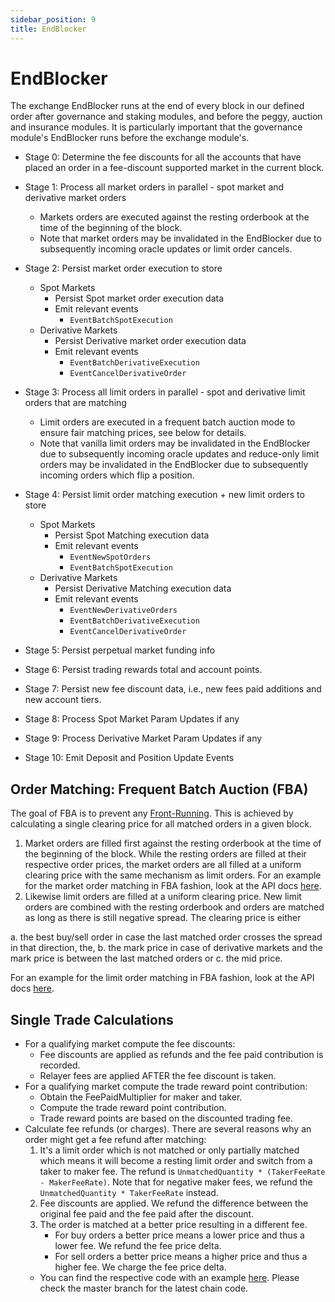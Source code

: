 ```yaml
---
sidebar_position: 9
title: EndBlocker
---
```


# EndBlocker

The exchange EndBlocker runs at the end of every block in our defined order after governance and staking modules, and before the peggy, auction and insurance modules. It is particularly important that the governance module's EndBlocker runs before the exchange module's.

- Stage 0: Determine the fee discounts for all the accounts that have placed an order in a fee-discount supported market in the current block.
- Stage 1: Process all market orders in parallel - spot market and derivative market orders
  - Markets orders are executed against the resting orderbook at the time of the beginning of the block.
  - Note that market orders may be invalidated in the EndBlocker due to subsequently incoming oracle updates or limit order cancels.
- Stage 2: Persist market order execution to store

  - Spot Markets
    - Persist Spot market order execution data
    - Emit relevant events
      - `EventBatchSpotExecution`
  - Derivative Markets
    - Persist Derivative market order execution data
    - Emit relevant events
      - `EventBatchDerivativeExecution`
      - `EventCancelDerivativeOrder`

- Stage 3: Process all limit orders in parallel - spot and derivative limit orders that are matching
  - Limit orders are executed in a frequent batch auction mode to ensure fair matching prices, see below for details.
  - Note that vanilla limit orders may be invalidated in the EndBlocker due to subsequently incoming oracle updates and reduce-only limit orders may be invalidated in the EndBlocker due to subsequently incoming orders which flip a position.
- Stage 4: Persist limit order matching execution + new limit orders to store

  - Spot Markets
    - Persist Spot Matching execution data
    - Emit relevant events
      - `EventNewSpotOrders`
      - `EventBatchSpotExecution`
  - Derivative Markets
    - Persist Derivative Matching execution data
    - Emit relevant events
      - `EventNewDerivativeOrders`
      - `EventBatchDerivativeExecution`
      - `EventCancelDerivativeOrder`

- Stage 5: Persist perpetual market funding info
- Stage 6: Persist trading rewards total and account points.
- Stage 7: Persist new fee discount data, i.e., new fees paid additions and new account tiers.
- Stage 8: Process Spot Market Param Updates if any
- Stage 9: Process Derivative Market Param Updates if any
- Stage 10: Emit Deposit and Position Update Events

## Order Matching: Frequent Batch Auction (FBA)

The goal of FBA is to prevent any [Front-Running](https://www.investopedia.com/terms/f/frontrunning.asp). This is achieved by calculating a single clearing price for all matched orders in a given block.

1. Market orders are filled first against the resting orderbook at the time of the beginning of the block. While the resting orders are filled at their respective order prices, the market orders are all filled at a uniform clearing price with the same mechanism as limit orders. For an example for the market order matching in FBA fashion, look at the API docs [here](https://api.injective.exchange/#examples-market-order-matching).
2. Likewise limit orders are filled at a uniform clearing price. New limit orders are combined with the resting orderbook and orders are matched as long as there is still negative spread. The clearing price is either

a. the best buy/sell order in case the last matched order crosses the spread in that direction, the,
b. the mark price in case of derivative markets and the mark price is between the last matched orders or
c. the mid price.

For an example for the limit order matching in FBA fashion, look at the API docs [here](https://api.injective.exchange/#examples-limit-order-matching).

## Single Trade Calculations

- For a qualifying market compute the fee discounts:
  - Fee discounts are applied as refunds and the fee paid contribution is recorded.
  - Relayer fees are applied AFTER the fee discount is taken.
- For a qualifying market compute the trade reward point contribution:
  - Obtain the FeePaidMultiplier for maker and taker.
  - Compute the trade reward point contribution.
  - Trade reward points are based on the discounted trading fee.
- Calculate fee refunds (or charges). There are several reasons why an order might get a fee refund after matching:
  1. It's a limit order which is not matched or only partially matched which means it will become a resting limit order and switch from a taker to maker fee. The refund is `UnmatchedQuantity * (TakerFeeRate - MakerFeeRate)`. Note that for negative maker fees, we refund the `UnmatchedQuantity * TakerFeeRate` instead.
  2. Fee discounts are applied. We refund the difference between the original fee paid and the fee paid after the discount.
  3. The order is matched at a better price resulting in a different fee.
     - For buy orders a better price means a lower price and thus a lower fee. We refund the fee price delta.
     - For sell orders a better price means a higher price and thus a higher fee. We charge the fee price delta.
  - You can find the respective code with an example [here](https://github.com/InjectiveLabs/injective-core/blob/80dbc4e9558847ff0354be5d19a4d8b0bba7da96/injective-chain/modules/exchange/keeper/derivative_orders_processor.go#L502). Please check the master branch for the latest chain code.
